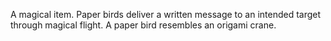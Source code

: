 A magical item. Paper birds deliver a written message to an intended target through magical flight. A paper bird resembles an origami crane.
